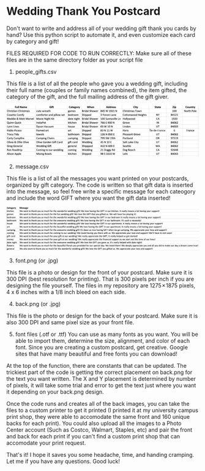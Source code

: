# Wedding Thank You Postcard
Don't want to write and address all of your wedding gift thank you cards by hand? 
Use this python script to automate it, and even customize each card by category and gift!

FILES REQUIRED FOR CODE TO RUN CORRECTLY:
Make sure all of these files are in the same directory folder as your script file

1. people_gifts.csv

This file is a list of all the people who gave you a wedding gift, including their full name (couples or family names combined), the item gifted, the category of the gift, and the full mailing address of the gift giver.

![people_gift template](https://github.com/nicoletucker21/wedding_thankyou_postcard/blob/master/people_gift_template.png)

2. message.csv

This file is a list of all the messages you want printed on your postcards, organized by gift category.
The code is written so that gift data is inserted into the message, so feel free write a specific message for each cateogory and include the word GIFT where you want the gift data inserted!

![message template](https://github.com/nicoletucker21/wedding_thankyou_postcard/blob/master/messages_template.png)

3. font.png (or .jpg)

This file is a photo or design for the front of your postcard. Make sure it is 300 DPI (best resolution for printing). That is 300 pixels per inch if you are designing the file yourself. The files in my repository are 1275 × 1875 pixels, 4 x 6 inches with a 1/8 inch bleed on each side.

4. back.png (or .jpg)

This file is the photo or design for the back of your postcard. Make sure it is also 300 DPI and same pixel size as your front file.

5. font files (.otf or .ttf)
You can use as many fonts as you want. You will be able to import them, determine the size, alignment, and color of each font. Since you are creating a custom postcard, get creative. Google sites that have many beautiful and free fonts you can download!


At the top of the function, there are constants that can be updated. The trickiest part of the code is getting the correct placement on back.png for the text you want written. The X and Y placement is determined by number of pixels, it will take some trial and error to get the text just where you want it depending on your back.png design.


Once the code runs and creates all of the back images, you can take the files to a custom printer to get it printed (I printed it at my university campus print shop, they were able to accomodate the same front and 160 unique backs for each print). You could also upload all the images to a Photo Center account (Such as Costco, Walmart, Staples, etc) and pair the front and back for each print if you can't find a custom print shop that can accomodate your print request.

That's it! I hope it saves you some headache, time, and handing cramping. Let me if you have any questions. Good luck!
